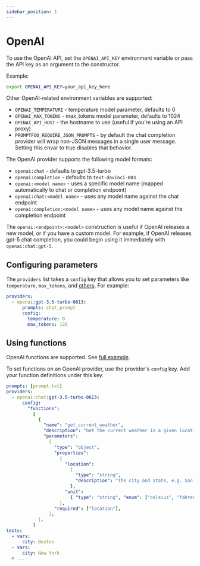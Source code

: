 ```yaml
---
sidebar_position: 1
---
```


# OpenAI

To use the OpenAI API, set the `OPENAI_API_KEY` environment variable or pass the API key as an argument to the constructor.

Example:

```bash
export OPENAI_API_KEY=your_api_key_here
```

Other OpenAI-related environment variables are supported:

- `OPENAI_TEMPERATURE` - temperature model parameter, defaults to 0
- `OPENAI_MAX_TOKENS` - max_tokens model parameter, defaults to 1024
- `OPENAI_API_HOST` - the hostname to use (useful if you're using an API proxy)
- `PROMPTFOO_REQUIRE_JSON_PROMPTS` - by default the chat completion provider will wrap non-JSON messages in a single user message. Setting this envar to true disables that behavior.

The OpenAI provider supports the following model formats:

- `openai:chat` - defaults to gpt-3.5-turbo
- `openai:completion` - defaults to `text-davinci-003`
- `openai:<model name>` - uses a specific model name (mapped automatically to chat or completion endpoint)
- `openai:chat:<model name>` - uses any model name against the chat endpoint
- `openai:completion:<model name>` - uses any model name against the completion endpoint

The `openai:<endpoint>:<model>` construction is useful if OpenAI releases a new model, or if you have a custom model. For example, if OpenAI releases gpt-5 chat completion, you could begin using it immediately with `openai:chat:gpt-5`.

## Configuring parameters

The `providers` list takes a `config` key that allows you to set parameters like `temperature`, `max_tokens`, and [others](https://platform.openai.com/docs/api-reference/chat/create#chat/create-temperature).  For example:

```yaml
providers:
  - openai:gpt-3.5-turbo-0613:
      prompts: chat_prompt
      config:
        temperature: 0
        max_tokens: 128
```

## Using functions

OpenAI functions are supported. See [full example](https://github.com/typpo/promptfoo/tree/main/examples/openai-function-call).

To set functions on an OpenAI provider, use the provider's `config` key. Add your function definitions under this key.

```yaml
prompts: [prompt.txt]
providers:
  - openai:chat:gpt-3.5-turbo-0613:
      config:
        "functions":
          [
            {
              "name": "get_current_weather",
              "description": "Get the current weather in a given location",
              "parameters":
                {
                  "type": "object",
                  "properties":
                    {
                      "location":
                        {
                          "type": "string",
                          "description": "The city and state, e.g. San Francisco, CA",
                        },
                      "unit":
                        { "type": "string", "enum": ["celsius", "fahrenheit"] },
                    },
                  "required": ["location"],
                },
            },
          ]
tests:
  - vars:
      city: Boston
  - vars:
      city: New York
  # ...
```


